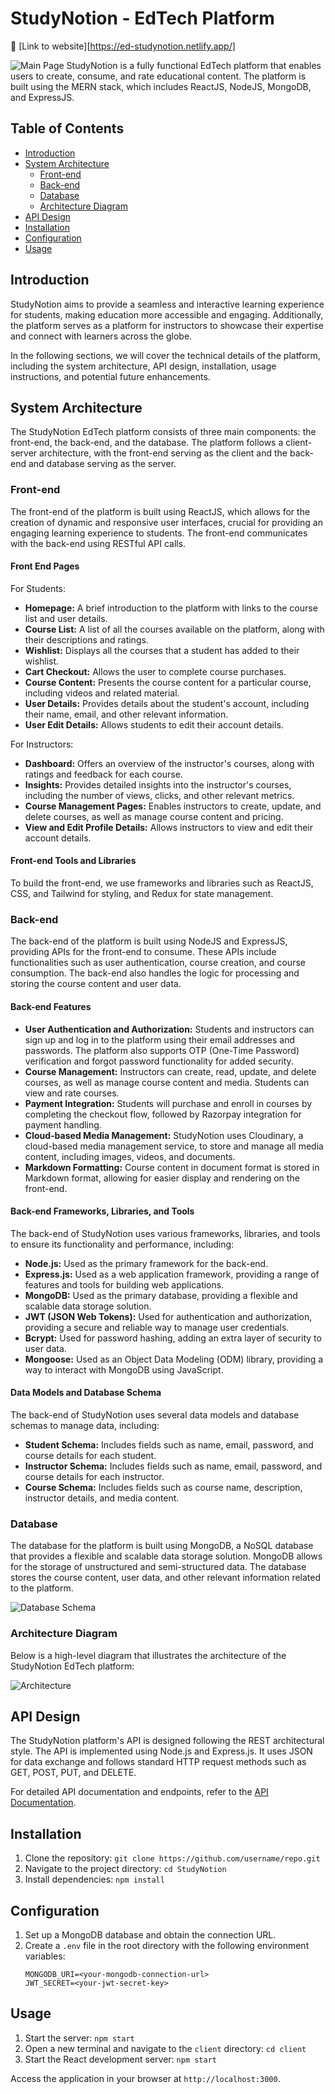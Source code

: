 
# StudyNotion - EdTech Platform
:rocket: [Link to website][https://ed-studynotion.netlify.app/]


![Main Page](images/mainpage.png)
StudyNotion is a fully functional EdTech platform that enables users to create, consume, and rate educational content. The platform is built using the MERN stack, which includes ReactJS, NodeJS, MongoDB, and ExpressJS.

## Table of Contents

- [Introduction](#introduction)
- [System Architecture](#system-architecture)
  - [Front-end](#front-end)
  - [Back-end](#back-end)
  - [Database](#database)
  - [Architecture Diagram](#architecture-diagram)
- [API Design](#api-design)
- [Installation](#installation)
- [Configuration](#configuration)
- [Usage](#usage)


## Introduction

StudyNotion aims to provide a seamless and interactive learning experience for students, making education more accessible and engaging. Additionally, the platform serves as a platform for instructors to showcase their expertise and connect with learners across the globe.

In the following sections, we will cover the technical details of the platform, including the system architecture, API design, installation, usage instructions, and potential future enhancements.

## System Architecture

The StudyNotion EdTech platform consists of three main components: the front-end, the back-end, and the database. The platform follows a client-server architecture, with the front-end serving as the client and the back-end and database serving as the server.

### Front-end

The front-end of the platform is built using ReactJS, which allows for the creation of dynamic and responsive user interfaces, crucial for providing an engaging learning experience to students. The front-end communicates with the back-end using RESTful API calls.

#### Front End Pages

For Students:

- **Homepage:** A brief introduction to the platform with links to the course list and user details.
- **Course List:** A list of all the courses available on the platform, along with their descriptions and ratings.
- **Wishlist:** Displays all the courses that a student has added to their wishlist.
- **Cart Checkout:** Allows the user to complete course purchases.
- **Course Content:** Presents the course content for a particular course, including videos and related material.
- **User Details:** Provides details about the student's account, including their name, email, and other relevant information.
- **User Edit Details:** Allows students to edit their account details.

For Instructors:

- **Dashboard:** Offers an overview of the instructor's courses, along with ratings and feedback for each course.
- **Insights:** Provides detailed insights into the instructor's courses, including the number of views, clicks, and other relevant metrics.
- **Course Management Pages:** Enables instructors to create, update, and delete courses, as well as manage course content and pricing.
- **View and Edit Profile Details:** Allows instructors to view and edit their account details.

#### Front-end Tools and Libraries

To build the front-end, we use frameworks and libraries such as ReactJS, CSS, and Tailwind for styling, and Redux for state management.

### Back-end

The back-end of the platform is built using NodeJS and ExpressJS, providing APIs for the front-end to consume. These APIs include functionalities such as user authentication, course creation, and course consumption. The back-end also handles the logic for processing and storing the course content and user data.

#### Back-end Features

- **User Authentication and Authorization:** Students and instructors can sign up and log in to the platform using their email addresses and passwords. The platform also supports OTP (One-Time Password) verification and forgot password functionality for added security.
- **Course Management:** Instructors can create, read, update, and delete courses, as well as manage course content and media. Students can view and rate courses.
- **Payment Integration:** Students will purchase and enroll in courses by completing the checkout flow, followed by Razorpay integration for payment handling.
- **Cloud-based Media Management:** StudyNotion uses Cloudinary, a cloud-based media management service, to store and manage all media content, including images, videos, and documents.
- **Markdown Formatting:** Course content in document format is stored in Markdown format, allowing for easier display and rendering on the front-end.

#### Back-end Frameworks, Libraries, and Tools

The back-end of StudyNotion uses various frameworks, libraries, and tools to ensure its functionality and performance, including:

- **Node.js:** Used as the primary framework for the back-end.
- **Express.js:** Used as a web application framework, providing a range of features and tools for building web applications.
- **MongoDB:** Used as the primary database, providing a flexible and scalable data storage solution.
- **JWT (JSON Web Tokens):** Used for authentication and authorization, providing a secure and reliable way to manage user credentials.
- **Bcrypt:** Used for password hashing, adding an extra layer of security to user data.
- **Mongoose:** Used as an Object Data Modeling (ODM) library, providing a way to interact with MongoDB using JavaScript.

#### Data Models and Database Schema

The back-end of StudyNotion uses several data models and database schemas to manage data, including:

- **Student Schema:** Includes fields such as name, email, password, and course details for each student.
- **Instructor Schema:** Includes fields such as name, email, password, and course details for each instructor.
- **Course Schema:** Includes fields such as course name, description, instructor details, and media content.

### Database

The database for the platform is built using MongoDB, a NoSQL database that provides a flexible and scalable data storage solution. MongoDB allows for the storage of unstructured and semi-structured data. The database stores the course content, user data, and other relevant information related to the platform.

![Database Schema](images/schema.png)

### Architecture Diagram

Below is a high-level diagram that illustrates the architecture of the StudyNotion EdTech platform:

![Architecture](images/architecture.png)

## API Design

The StudyNotion platform's API is designed following the REST architectural style. The API is implemented using Node.js and Express.js. It uses JSON for data exchange and follows standard HTTP request methods such as GET, POST, PUT, and DELETE.

For detailed API documentation and endpoints, refer to the [API Documentation](/api-docs).

## Installation

1. Clone the repository: `git clone https://github.com/username/repo.git`
2. Navigate to the project directory: `cd StudyNotion`
3. Install dependencies: `npm install`

## Configuration

1. Set up a MongoDB database and obtain the connection URL.
2. Create a `.env` file in the root directory with the following environment variables:
   ```
   MONGODB_URI=<your-mongodb-connection-url>
   JWT_SECRET=<your-jwt-secret-key>
   ```

## Usage

1. Start the server: `npm start`
2. Open a new terminal and navigate to the `client` directory: `cd client`
3. Start the React development server: `npm start`

Access the application in your browser at `http://localhost:3000`.



